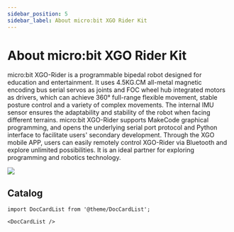 ```yaml
---
sidebar_position: 5
sidebar_label: About micro:bit XGO Rider Kit
---
```


# About micro:bit XGO Rider Kit

micro:bit XGO-Rider is a programmable bipedal robot designed for education and entertainment. It uses 4.5KG.CM all-metal magnetic encoding bus serial servos as joints and FOC wheel hub integrated motors as drivers, which can achieve 360° full-range flexible movement, stable posture control and a variety of complex movements. The internal IMU sensor ensures the adaptability and stability of the robot when facing different terrains. micro:bit XGO-Rider supports MakeCode graphical programming, and opens the underlying serial port protocol and Python interface to facilitate users' secondary development. Through the XGO mobile APP, users can easily remotely control XGO-Rider via Bluetooth and explore unlimited possibilities. It is an ideal partner for exploring programming and robotics technology.

![](https://wiki-media-ef.oss-cn-hongkong.aliyuncs.com/docs/microbit/robot/xgo-rider-kit/images/microbit-xgo-rider-kit-introdutin-01.png)

## Catalog

```mdx-code-block
import DocCardList from '@theme/DocCardList';

<DocCardList />
```
